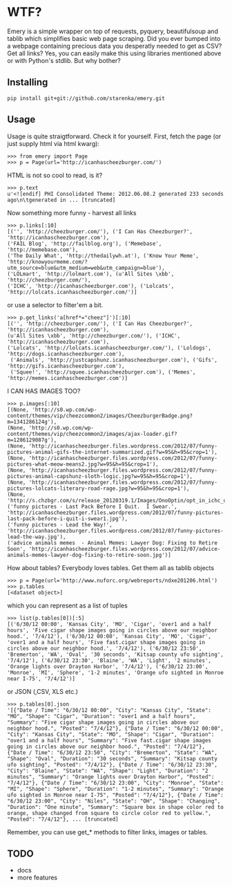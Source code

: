 # WTF?

Emery is a simple wrapper on top of requests, pyquery, beautifulsoup and tablib which simplifies basic web page scraping. Did you ever bumped into a webpage containing precious data you desperatly needed to get as CSV? Get all links? Yes, you can easily make this using libraries mentioned above or with Python's stdlib. But why bother?

## Installing

    pip install git+git://github.com/starenka/emery.git

## Usage

Usage is quite straigtforward. Check it for yourself. First, fetch the page (or just supply html via html kwarg):

    >>> from emery import Page
    >>> p = Page(url='http://icanhascheezburger.com/')

HTML is not so cool to read, is it?

    >>> p.text
    u'<![endif] PHI Consolidated Theme: 2012.06.08.2 generated 233 seconds ago\n\tgenerated in ... [truncated]

Now something more funny - harvest all links

    >>> p.links[:10]
    [('', 'http://cheezburger.com/'), ('I Can Has Cheezburger?', 'http://icanhascheezburger.com'),
    ('FAIL Blog', 'http://failblog.org'), ('Memebase', 'http://memebase.com'),
    ('The Daily What', 'http://thedailywh.at'), ('Know Your Meme', 'http://knowyourmeme.com/?utm_source=blue&utm_medium=web&utm_campaign=blue'),
    ('LOLmart', 'http://lolmart.com'), (u'All Sites \xbb', 'http://cheezburger.com/'),
    ('ICHC', 'http://icanhascheezburger.com'), ('Lolcats', 'http://lolcats.icanhascheezburger.com/')]

or use a selector to filter'em a bit.

    >>> p.get_links('a[href*="cheez"]')[:10]
    [('', 'http://cheezburger.com/'), ('I Can Has Cheezburger?', 'http://icanhascheezburger.com'),
    (u'All Sites \xbb', 'http://cheezburger.com/'), ('ICHC', 'http://icanhascheezburger.com'),
    ('Lolcats', 'http://lolcats.icanhascheezburger.com/'), ('Loldogs', 'http://dogs.icanhascheezburger.com'),
     ('Animals', 'http://justcapshunz.icanhascheezburger.com'), ('Gifs', 'http://gifs.icanhascheezburger.com'),
     ('Squee!', 'http://squee.icanhascheezburger.com'), ('Memes', 'http://memes.icanhascheezburger.com')]

I CAN HAS IMAGES TOO?

    >>> p.images[:10]
    [(None, 'http://s0.wp.com/wp-content/themes/vip/cheezcommon2/images/CheezburgerBadge.png?m=1341286124g'),
    (None, 'http://s0.wp.com/wp-content/themes/vip/cheezcommon2/images/ajax-loader.gif?m=1286129087g'),
    (None, 'http://icanhascheezburger.files.wordpress.com/2012/07/funny-pictures-animal-gifs-the-internet-summarized.gif?w=95&h=95&crop=1'),
    (None, 'http://icanhascheezburger.files.wordpress.com/2012/07/funny-pictures-what-meow-means2.jpg?w=95&h=95&crop=1'),
    (None, 'http://icanhascheezburger.files.wordpress.com/2012/07/funny-pictures-animal-capshunz-sloth-logic.jpg?w=95&h=95&crop=1'),
    (None, 'http://icanhascheezburger.files.wordpress.com/2012/07/funny-pictures-lolcats-literary-road-rage.jpg?w=95&h=95&crop=1'),
    (None, 'http://s.chzbgr.com/s/release_20120319.1/Images/OnoOptin/opt_in_ichc_option3.jpg'),
    ('funny pictures - Last Pack Before I Quit.  I Swear.', 'http://icanhascheezburger.files.wordpress.com/2012/07/funny-pictures-last-pack-before-i-quit-i-swear1.jpg'),
    ('funny pictures - Lead the Way!', 'http://icanhascheezburger.files.wordpress.com/2012/07/funny-pictures-lead-the-way.jpg'),
    ('advice animals memes  - Animal Memes: Lawyer Dog: Fixing to Retire Soon', 'http://icanhascheezburger.files.wordpress.com/2012/07/advice-animals-memes-lawyer-dog-fixing-to-retire-soon.jpg')]

How about tables? Everybody loves tables. Get them all as tablib objects

    >>> p = Page(url='http://www.nuforc.org/webreports/ndxe201206.html')
    >>> p.tables
    [<dataset object>]

which you can represent as a list of tuples

    >>> list(p.tables[0])[:5]
    [('6/30/12 00:00', 'Kansas City', 'MO', 'Cigar', 'over1 and a half hours', 'Five cigar shape images going in circles above our neighbor hood.', '7/4/12'), ('6/30/12 00:00', 'Kansas City', 'MO', 'Cigar', 'over1 and a half hours', 'Five fast.cigar shape images going in circles above our neighbor hood.', '7/4/12'), ('6/30/12 23:50', 'Bremerton', 'WA', 'Oval', '30 seconds', 'Kitsap county ufo sighting', '7/4/12'), ('6/30/12 23:30', 'Blaine', 'WA', 'Light', '2 minutes', 'Orange lights over Drayton Harbor', '7/4/12'), ('6/30/12 23:00', 'Monroe', 'MI', 'Sphere', '1-2 minutes', 'Orange ufo sighted in Monroe near I-75', '7/4/12')]

or JSON (,CSV, XLS etc.)

    >>> p.tables[0].json
    '[{"Date / Time": "6/30/12 00:00", "City": "Kansas City", "State": "MO", "Shape": "Cigar", "Duration": "over1 and a half hours", "Summary": "Five cigar shape images going in circles above our neighbor hood.", "Posted": "7/4/12"}, {"Date / Time": "6/30/12 00:00", "City": "Kansas City", "State": "MO", "Shape": "Cigar", "Duration": "over1 and a half hours", "Summary": "Five fast.cigar shape images going in circles above our neighbor hood.", "Posted": "7/4/12"}, {"Date / Time": "6/30/12 23:50", "City": "Bremerton", "State": "WA", "Shape": "Oval", "Duration": "30 seconds", "Summary": "Kitsap county ufo sighting", "Posted": "7/4/12"}, {"Date / Time": "6/30/12 23:30", "City": "Blaine", "State": "WA", "Shape": "Light", "Duration": "2 minutes", "Summary": "Orange lights over Drayton Harbor", "Posted": "7/4/12"}, {"Date / Time": "6/30/12 23:00", "City": "Monroe", "State": "MI", "Shape": "Sphere", "Duration": "1-2 minutes", "Summary": "Orange ufo sighted in Monroe near I-75", "Posted": "7/4/12"}, {"Date / Time": "6/30/12 23:00", "City": "Niles", "State": "OH", "Shape": "Changing", "Duration": "One minute", "Summary": "Square box in shape color red to orange, shape changed from square to circle color red to yellow.", "Posted": "7/4/12"}, ... [truncated]

Remember, you can use get_* methods to filter links, images or tables.

## TODO
- docs
- more features